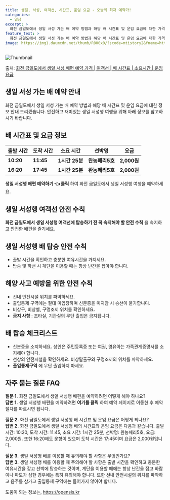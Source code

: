 ```yaml
---
title: 생일, 서성, 여객선, 시간표, 운임 요금 - 오늘의 최저 예약가!
categories:
  - 일상
excerpt: >
  화전 금일도에서 생일 서성 가는 배 예약 방법과 해당 배 시간표 및 운임 요금에 대한 가격 정보를 안내 드리겠습니다. 안전하고 재밋는 생일 서성행 여행을 위해 아래 정보 참고하시기 바랍니다. 생일 서성행 배편 예약하기 👈 클릭화전 금일도에서 생일 서성행 배 시간표출발 시간도착 시간소요 시간선박명요금10:2011:451시간 25분완농페리5호2,000원16:2017:451시간 25분완농페리5호2,000원생일 서성행 배편 예약하기 👈 클릭화전 금일도에서 생일 서성행 여객선 탑승 시 이용수칙화전 금일도에서 생일 서성행 여객선에 탑승하기 전 꼭 숙지해야 할 안전 수칙중요한 내용 1) 화전금일도에서 생일서성행 배 출항시간을 확인하고 충분한 여유시간을 가지세요. 2) 내리고 난 후에 탑승하며, 계단을 이용할 때는 항..
feature_text: >
  화전 금일도에서 생일 서성 가는 배 예약 방법과 해당 배 시간표 및 운임 요금에 대한 가격 정보를 안내 드리겠습니다. 안전하고 재밋는 생일 서성행 여행을 위해 아래 정보 참고하시기 바랍니다. 생일 서성행 배편 예약하기 👈 클릭화전 금일도에서 생일 서성행 배 시간표출발 시간도착 시간소요 시간선박명요금10:2011:451시간 25분완농페리5호2,000원16:2017:451시간 25분완농페리5호2,000원생일 서성행 배편 예약하기 👈 클릭화전 금일도에서 생일 서성행 여객선 탑승 시 이용수칙화전 금일도에서 생일 서성행 여객선에 탑승하기 전 꼭 숙지해야 할 안전 수칙중요한 내용 1) 화전금일도에서 생일서성행 배 출항시간을 확인하고 충분한 여유시간을 가지세요. 2) 내리고 난 후에 탑승하며, 계단을 이용할 때는 항..
image: https://img1.daumcdn.net/thumb/R800x0/?scode=mtistory2&fname=https%3A%2F%2Fblog.kakaocdn.net%2Fdn%2FrXBB7%2FbtsHCAd83OT%2FljQH6DKkKi2yElFBvhpfQ1%2Fimg.webp
---
```


![Thumbnail](https://img1.daumcdn.net/thumb/R800x0/?scode=mtistory2&fname=https%3A%2F%2Fblog.kakaocdn.net%2Fdn%2FrXBB7%2FbtsHCAd83OT%2FljQH6DKkKi2yElFBvhpfQ1%2Fimg.webp)

<p>출처: <a href="https://opensis.kr/entry/%ED%99%94%EC%A0%84-%EA%B8%88%EC%9D%BC%EB%8F%84%EC%97%90%EC%84%9C-%EC%83%9D%EC%9D%BC-%EC%84%9C%EC%84%B1-%EB%B0%B0%ED%8E%B8-%EC%98%88%EC%95%BD-%EA%B0%80%EA%B2%A9-%EC%97%AC%EA%B0%9D%EC%84%A0-%EB%B0%B0-%EC%8B%9C%EA%B0%84%ED%91%9C-%EC%86%8C%EC%9A%94%EC%8B%9C%EA%B0%84-%EC%9A%B4%EC%9E%84-%EC%9A%94%EA%B8%88" rel="dofollow">화전 금일도에서 생일 서성 배편 예약 가격 | 여객선 | 배 시간표 | 소요시간 | 운임 요금</a> </p>

## 생일 서성 가는 배 예약 안내

화전 금일도에서 생일 서성 가는 배 예약 방법과 해당 배 시간표 및 운임 요금에 대한 정보 안내 드리겠습니다. 안전하고 재미있는 생일 서성행
여행을 위해 아래 정보를 참고하시기 바랍니다.

## 배 시간표 및 요금 정보

**출발 시간** | **도착 시간** | **소요 시간** | **선박명** | **요금**  
---|---|---|---|---  
**10:20** | **11:45** | **1시간 25분** | **완농페리5호** | **2,000원**  
**16:20** | **17:45** | **1시간 25분** | **완농페리5호** | **2,000원**  
  
**생일 서성행 배편 예약하기 👈 클릭** 하여 화전 금일도에서 생일 서성행 여행을 예약하세요.

## 생일 서성행 여객선 안전 수칙

**화전 금일도에서 생일 서성행 여객선에 탑승하기 전 꼭 숙지해야 할 안전 수칙** 을 숙지하고 안전한 배편을 즐기세요.

## 생일 서성행 배 탑승 안전 수칙

  * 출발 시간을 확인하고 충분한 여유시간을 가지세요.
  * 탑승 및 하선 시 계단을 이용할 때는 항상 난간을 잡아야 합니다.

## 해양 사고 예방을 위한 안전 수칙

  * 선내 안전시설 위치를 파악하세요.
  * 출입통제 구역에는 절대 미입장하며 신분증을 미지참 시 승선이 불가합니다.
  * 비상구, 비상벨, 구명조끼 위치를 확인하세요.
  * **금지 사항** : 조타실, 기관실의 무단 출입은 금지됩니다.

## 배 탑승 체크리스트

  * 신분증을 소지하세요. 성인은 주민등록증 또는 여권, 영유아는 가족관계증명서를 소지해야 합니다.
  * 선상의 안전시설을 확인하세요. 비상탈출구와 구명조끼의 위치를 파악하세요.
  * **출입통제구역** 에 무단 출입하지 마세요.

## 자주 묻는 질문 FAQ

**질문 1.** 화전 금일도에서 생일 서성행 배편을 예약하려면 어떻게 해야 하나요?  
**답변 1.** 생일 서성행 배편을 예약하려면 **여기를 클릭** 하여 예약 페이지로 이동한 후 예약 절차를 따르시면 됩니다.

**질문 2.** 화전 금일도에서 생일 서성행 배 시간표 및 운임 요금은 어떻게 되나요?  
**답변 2.** 화전 금일도에서 생일 서성행 배의 시간표와 운임 요금은 다음과 같습니다. 출발 시간: 10:20, 도착 시간: 11:45,
소요 시간: 1시간 25분, 선박명: 완농페리5호, 요금: 2,000원. 또한 16:20에도 운항이 있으며 도착 시간은 17:45이며 요금은
2,000원입니다.

**질문 3.** 생일 서성행 배를 이용할 때 유의해야 할 사항은 무엇인가요?  
**답변 3.** 생일 서성행 배를 이용할 때 주의해야 할 사항은 출발 시간을 확인하고 충분한 여유시간을 갖고 선박에 탑승하는 것이며,
계단을 이용할 때에는 항상 난간을 잡고 바람이나 파도가 심한 경우에는 특히 유의해야 합니다. 또한 선내 안전시설의 위치를 파악하고 음주를
삼가고 출입통제 구역에는 들어가지 않아야 합니다.

 

도움이 되는 정보는, <a href="https://opensis.kr" rel="dofollow">https://opensis.kr</a>


